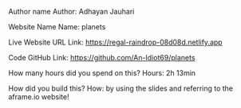 Author name
Author: Adhayan Jauhari

Website Name
Name: planets

Live Website URL
Link: https://regal-raindrop-08d08d.netlify.app

Code
GitHub Link: https://github.com/An-Idiot69/planets

How many hours did you spend on this?
Hours: 2h 13min

How did you build this?
How: by using the slides and referring to the aframe.io website!
